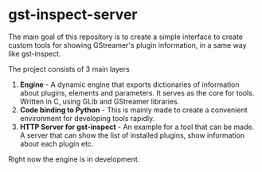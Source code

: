 # gst-inspect-server

The main goal of this repository is to create a simple interface to create custom tools for showing GStreamer's plugin information, in a same way like gst-inspect.

The project consists of 3 main layers

1. **Engine** - A dynamic engine that exports dictionaries of information about plugins, elements and parameters. It serves as the core for tools. Written in C, using GLib and GStreamer libraries.
2. **Code binding to Python** - This is mainly made to create a convenient environment for developing tools rapidly.
3. **HTTP Server for gst-inspect** - An example for a tool that can be made. A server that can show the list of installed plugins, show information about each plugin etc.

Right now the engine is in development.
